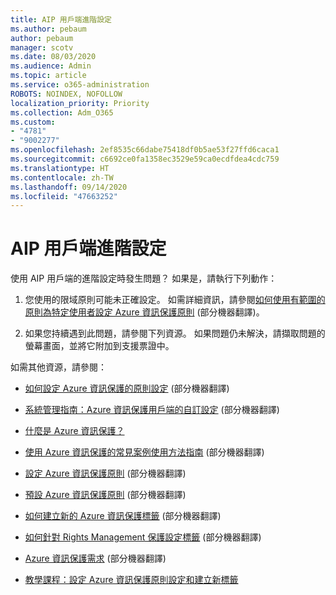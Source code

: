 ```yaml
---
title: AIP 用戶端進階設定
ms.author: pebaum
author: pebaum
manager: scotv
ms.date: 08/03/2020
ms.audience: Admin
ms.topic: article
ms.service: o365-administration
ROBOTS: NOINDEX, NOFOLLOW
localization_priority: Priority
ms.collection: Adm_O365
ms.custom:
- "4781"
- "9002277"
ms.openlocfilehash: 2ef8535c66dabe75418df0b5ae53f27ffd6caca1
ms.sourcegitcommit: c6692ce0fa1358ec3529e59ca0ecdfdea4cdc759
ms.translationtype: HT
ms.contentlocale: zh-TW
ms.lasthandoff: 09/14/2020
ms.locfileid: "47663252"
---
```

# <a name="aip-client-advanced-configuration"></a>AIP 用戶端進階設定

使用 AIP 用戶端的進階設定時發生問題？ 如果是，請執行下列動作：

1. 您使用的限域原則可能未正確設定。 如需詳細資訊，請參閱[如何使用有範圍的原則為特定使用者設定 Azure 資訊保護原則](https://docs.microsoft.com/azure/information-protection/configure-policy-scope) (部分機器翻譯)。

2. 如果您持續遇到此問題，請參閱下列資源。 如果問題仍未解決，請擷取問題的螢幕畫面，並將它附加到支援票證中。

如需其他資源，請參閱：

- [如何設定 Azure 資訊保護的原則設定](https://docs.microsoft.com/azure/information-protection/configure-policy-settings) (部分機器翻譯)  
    
- [系統管理指南：Azure 資訊保護用戶端的自訂設定](https://docs.microsoft.com/azure/information-protection/rms-client/client-admin-guide-customizations) (部分機器翻譯)  
    
- [什麼是 Azure 資訊保護？](https://docs.microsoft.com/azure/information-protection/what-is-information-protection)  
    
- [使用 Azure 資訊保護的常見案例使用方法指南](https://docs.microsoft.com/azure/information-protection/how-to-guides) (部分機器翻譯)  
    
- [設定 Azure 資訊保護原則](https://docs.microsoft.com/azure/information-protection/deploy-use/configure-policy) (部分機器翻譯)  
    
- [預設 Azure 資訊保護原則](https://docs.microsoft.com/azure/information-protection/deploy-use/configure-policy-default) (部分機器翻譯)  
    
- [如何建立新的 Azure 資訊保護標籤](https://docs.microsoft.com/azure/information-protection/deploy-use/configure-policy-new-label) (部分機器翻譯)  
    
- [如何針對 Rights Management 保護設定標籤](https://docs.microsoft.com/azure/information-protection/deploy-use/configure-policy-protection) (部分機器翻譯)  
    
- [Azure 資訊保護需求](https://docs.microsoft.com/azure/information-protection/get-started/requirements) (部分機器翻譯)

- [教學課程：設定 Azure 資訊保護原則設定和建立新標籤](https://docs.microsoft.com/azure/information-protection/get-started/infoprotect-quick-start-tutorial)